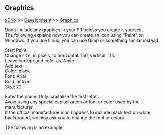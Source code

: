 ## Graphics  
[xDrip](../../README.md) >> [Development](./Development) >> [Graphics](./Graphics)  
  
Don't include any graphics in your PR unless you create it yourself.  
The following explains how you can create an icon using "Paint" on Windows.  If you use Linux, you can use Gimp or something similar instead.  

Start Paint.  
Change size, in pixels, to horizontal: 150, vertical: 113.  
Leave background color as White.  
Add text.  
Color: black  
Font: Arial  
Bold: active  
Size: 22  
  
Enter the name.  Only capitalize the first letter.  
Avoid using any special capitalization or font or color used by the manufacturer.  
If the official manufacturer icon happens to include black text on white background, we may ask you to change the font or colors.  
  
The following is an example:  
